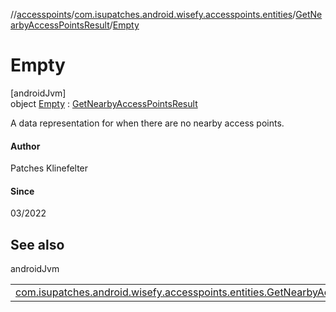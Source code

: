 //[accesspoints](../../../../index.md)/[com.isupatches.android.wisefy.accesspoints.entities](../../index.md)/[GetNearbyAccessPointsResult](../index.md)/[Empty](index.md)

# Empty

[androidJvm]\
object [Empty](index.md) : [GetNearbyAccessPointsResult](../index.md)

A data representation for when there are no nearby access points.

#### Author

Patches Klinefelter

#### Since

03/2022

## See also

androidJvm

| | |
|---|---|
| [com.isupatches.android.wisefy.accesspoints.entities.GetNearbyAccessPointsResult](../index.md) |  |
